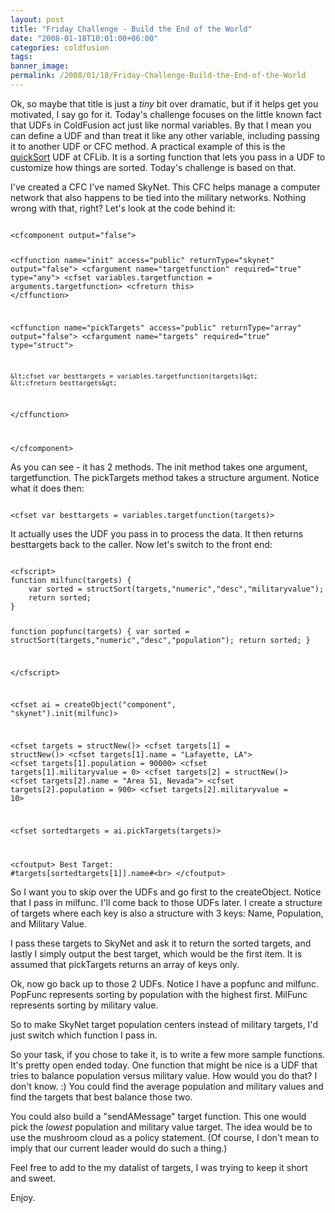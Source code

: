 ```yaml
---
layout: post
title: "Friday Challenge - Build the End of the World"
date: "2008-01-18T10:01:00+06:00"
categories: coldfusion 
tags: 
banner_image: 
permalink: /2008/01/18/Friday-Challenge-Build-the-End-of-the-World
---
```


Ok, so maybe that title is just a <i>tiny</i> bit over dramatic, but if it helps get you motivated, I say go for it. Today's challenge focuses on the little known fact that UDFs in ColdFusion act just like normal variables. By that I mean you can define a UDF and than treat it like any other variable, including passing it to another UDF or CFC method. A practical example of this is the <a href="http://www.cflib.org/udf.cfm/quicksort">quickSort</a> UDF at CFLib. It is a sorting function that lets you pass in a UDF to customize how things are sorted. Today's challenge is based on that.
<!--more-->
I've created a CFC I've named SkyNet. This CFC helps manage a computer network that also happens to be tied into the military networks. Nothing wrong with that, right? Let's look at the code behind it:

<code>
&lt;cfcomponent output="false"&gt;

&lt;cffunction name="init" access="public" returnType="skynet" output="false"&gt;
	&lt;cfargument name="targetfunction" required="true" type="any"&gt;
	&lt;cfset variables.targetfunction = arguments.targetfunction&gt;
	&lt;cfreturn this&gt;
&lt;/cffunction&gt;

&lt;cffunction name="pickTargets" access="public" returnType="array" output="false"&gt;
	&lt;cfargument name="targets" required="true" type="struct"&gt;
	
	&lt;cfset var besttargets = variables.targetfunction(targets)&gt;
	&lt;cfreturn besttargets&gt;
&lt;/cffunction&gt;

&lt;/cfcomponent&gt;
</code>

As you can see - it has 2 methods. The init method takes one argument, targetfunction. The pickTargets method takes a structure argument. Notice what it does then:

<code>
&lt;cfset var besttargets = variables.targetfunction(targets)&gt;
</code>

It actually uses the UDF you pass in to process the data. It then returns besttargets back to the caller. Now let's switch to the front end:

<code>
&lt;cfscript&gt;
function milfunc(targets) {
	var sorted = structSort(targets,"numeric","desc","militaryvalue");
	return sorted;
}

function popfunc(targets) {
	var sorted = structSort(targets,"numeric","desc","population");
	return sorted;
}

&lt;/cfscript&gt;

&lt;cfset ai = createObject("component", "skynet").init(milfunc)&gt;

&lt;cfset targets = structNew()&gt;
&lt;cfset targets[1] = structNew()&gt;
&lt;cfset targets[1].name = "Lafayette, LA"&gt;
&lt;cfset targets[1].population = 90000&gt;
&lt;cfset targets[1].militaryvalue = 0&gt;
&lt;cfset targets[2] = structNew()&gt;
&lt;cfset targets[2].name = "Area 51, Nevada"&gt;
&lt;cfset targets[2].population = 900&gt;
&lt;cfset targets[2].militaryvalue = 10&gt;

&lt;cfset sortedtargets = ai.pickTargets(targets)&gt;

&lt;cfoutput&gt;
Best Target: #targets[sortedtargets[1]].name#&lt;br&gt;
&lt;/cfoutput&gt;
</code>

So I want you to skip over the UDFs and go first to the createObject. Notice that I pass in milfunc. I'll come back to those UDFs later. I create a structure of targets where each key is also a structure with 3 keys: Name, Population, and Military Value. 

I pass these targets to SkyNet and ask it to return the sorted targets, and lastly I simply output the best target, which would be the first item. It is assumed that pickTargets returns an array of keys only.

Ok, now go back up to those 2 UDFs. Notice I have a popfunc and milfunc. PopFunc represents sorting by population with the highest first. MilFunc represents sorting by military value.

So to make SkyNet target population centers instead of military targets, I'd just switch which function I pass in.

So your task, if you chose to take it, is to write a few more sample functions. It's pretty open ended today. One function that might be nice is a UDF that tries to balance population versus military value. How would you do that? I don't know. :) You could find the average population and military values and find the targets that best balance those two. 

You could also build a "sendAMessage" target function. This one would pick the <i>lowest</i> population and military value target. The idea would be to use the mushroom cloud as a policy statement. (Of course, I don't mean to imply that our current leader would do such a thing.)

Feel free to add to the my datalist of targets, I was trying to keep it short and sweet.

Enjoy.